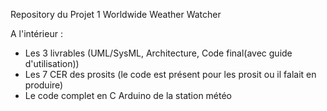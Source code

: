 Repository du Projet 1 Worldwide Weather Watcher

A l'intérieur :
- Les 3 livrables (UML/SysML, Architecture, Code final(avec guide d'utilisation))
- Les 7 CER des prosits (le code est présent pour les prosit ou il falait en produire)
- Le code complet en C Arduino de la station météo 
